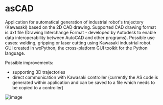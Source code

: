 # asCAD
Application for automatical generation of industrial robot's trajectory (Kawasaki) based on the 2D CAD drawing.
Supported CAD drawing format is dxf file (Drawing Interchange Format - developed by Autodesk to enable data interoperability between AutoCAD and other programs).
Possible use cases: welding, gripping or laser cutting using Kawasaki industrial robot.
GUI created in wxPython, the cross-platform GUI toolkit for the Python language.

Possible improvements:
- supporting 3D trajectories
- direct communication with Kawasaki controller (currently the AS code is generated within application and can be saved to a file which needs to be copied to a controller)

![image](https://user-images.githubusercontent.com/36520228/201860348-fa47011f-f9da-43ab-bd65-597b128cc66b.png)

